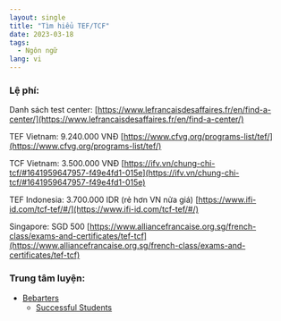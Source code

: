 ```yaml
---
layout: single
title: "Tìm hiểu TEF/TCF"
date: 2023-03-18
tags:
  - Ngôn ngữ
lang: vi
---
```


### Lệ phí:

Danh sách test center: [https://www.lefrancaisdesaffaires.fr/en/find-a-center/](https://www.lefrancaisdesaffaires.fr/en/find-a-center/)

TEF Vietnam: 9.240.000 VNĐ
[https://www.cfvg.org/programs-list/tef/](https://www.cfvg.org/programs-list/tef/)

TCF Vietnam: 3.500.000 VNĐ
[https://ifv.vn/chung-chi-tcf/#1641959647957-f49e4fd1-015e](https://ifv.vn/chung-chi-tcf/#1641959647957-f49e4fd1-015e)

TEF Indonesia: 3.700.000 IDR (rẻ hơn VN nửa giá)
[https://www.ifi-id.com/tcf-tef/#/](https://www.ifi-id.com/tcf-tef/#/)

Singapore: SGD 500
[https://www.alliancefrancaise.org.sg/french-class/exams-and-certificates/tef-tcf](https://www.alliancefrancaise.org.sg/french-class/exams-and-certificates/tef-tcf)

### Trung tâm luyện:

* [Bebarters](https://www.bebarters.com/programs)
  * [Successful Students](https://www.youtube.com/watch?v=dEs8K26yRbk&list=PLRnuLZZ5D0Ky1LGoCJDlOARo-2oRAEiqi&index=10&loop=0)
